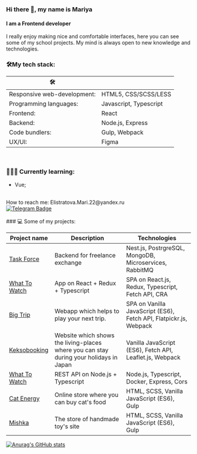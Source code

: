 ### Hi there 👋, my name is Mariya
#### I am a Frontend developer
I really enjoy making nice and comfortable interfaces, here you can see some of my school projects. My mind is always open to new knowledge and technologies.

### 🛠My tech stack:


|     🛠                          |                                    |
|---------------------------------|------------------------------------|
|   Responsive web-development:   | HTML5, CSS/SCSS/LESS               |
|   Programming languages:        | Javascript, Typescript             |
|   Frontend:                     | React                              |
|   Backend:                      | Node.js, Express                   |
|   Code bundlers:                | Gulp, Webpack                      |
|   UX/UI:                        | Figma                              |

</br>

### 👩🏻‍🎓 Currently learning:
- Vue;

</br>
How to reach me: Elistratova.Mari.22@yandex.ru
<br>
<a href="https://t.me/Elis2508">
    <img src="https://img.shields.io/badge/-telegram-0088cc?style=for-the-badge&logo=telegram&logoColor=white" alt="Telegram Badge">
 </a>
 <br>
 <br>
### 💻 Some of my projects:

| Project name        | Description          | Technologies  |
| ------------- | ------------- | ----- |
| [Task Force](https://github.com/elistratovamaria/1756717-taskforce-3) | Backend for freelance exchange | Nest.js, PostrgreSQL, MongoDB, Microservices, RabbitMQ |
| [What To Watch](https://github.com/elistratovamaria/1756717-what-to-watch-11) | App on React + Redux + Typescript | SPA on React.js, Redux, Typescript, Fetch API, CRA |
| [Big Trip](https://github.com/elistratovamaria/1756717-big-trip-18) | Webapp which helps to play your next trip. | SPA on Vanilla JavaScript (ES6), Fetch API,  Flatpickr.js, Webpack |
| [Keksobooking](https://github.com/elistratovamaria/1756717-keksobooking-26) | Website which shows the living-places where you can stay during your holidays in Japan | Vanilla JavaScript (ES6), Fetch API, Leaflet.js, Webpack|
 [What To Watch](https://github.com/elistratovamaria/1756717-what-to-watch-3) | REST API on Node.js + Typescript | Node.js, Typescript, Docker, Express, Cors |
| [Cat Energy](https://github.com/elistratovamaria/1756717-cat-energy-27) | Online store where you can buy cat's food | HTML, SCSS, Vanilla JavaScript (ES6), Gulp |
| [Mishka](https://github.com/elistratovamaria/1756717-mishka-27) | The store of handmade toy's site | HTML, SCSS, Vanilla JavaScript (ES6), Gulp |
  
[![Anurag's GitHub stats](https://github-readme-stats.vercel.app/api?username=elistratovamaria)](https://github.com/anuraghazra/github-readme-stats) 
